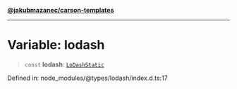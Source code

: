 [**@jakubmazanec/carson-templates**](../README.md)

---

# Variable: lodash

> `const` **lodash**: [`LoDashStatic`](../../index/interfaces/LoDashStatic.md)

Defined in: node_modules/@types/lodash/index.d.ts:17
